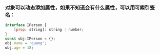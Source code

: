 ### 对象可以动态添加属性，如果不知道会有什么属性，可以用可索引签名：   
```js   
interface IPerson {
    [prop: string]: string | number;
}
const obj:IPerson = {};
obj.name = 'guang';
obj.age = 18;   
```

